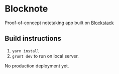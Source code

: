 # Blocknote

Proof-of-concept notetaking app built on [Blockstack](http://blockstack.org)

## Build instructions
1. `yarn install`
2. `grunt dev` to run on local server.

No production deployment yet. 